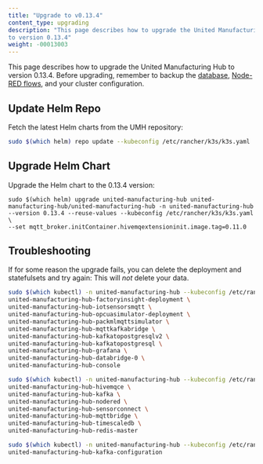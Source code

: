 ```yaml
---
title: "Upgrade to v0.13.4"
content_type: upgrading
description: "This page describes how to upgrade the United Manufacturing Hub
to version 0.13.4"
weight: -00013003
---
```


This page describes how to upgrade the United Manufacturing Hub to version 0.13.4.
Before upgrading, remember to backup the
[database](/docs/production-guide/backup_recovery/backup-timescale/),
[Node-RED flows](/docs/production-guide/backup_recovery/import-export-node-red/),
and your cluster configuration.

## Update Helm Repo

Fetch the latest Helm charts from the UMH repository:

```bash
sudo $(which helm) repo update --kubeconfig /etc/rancher/k3s/k3s.yaml
```


## Upgrade Helm Chart

Upgrade the Helm chart to the 0.13.4 version:
```
sudo $(which helm) upgrade united-manufacturing-hub united-manufacturing-hub/united-manufacturing-hub -n united-manufacturing-hub --version 0.13.4 --reuse-values --kubeconfig /etc/rancher/k3s/k3s.yaml \
--set mqtt_broker.initContainer.hivemqextensioninit.image.tag=0.11.0
```


## Troubleshooting

If for some reason the upgrade fails, you can delete the deployment and statefulsets and try again:
This will _not_ delete your data.

```bash
sudo $(which kubectl) -n united-manufacturing-hub --kubeconfig /etc/rancher/k3s/k3s.yaml delete deployment \
united-manufacturing-hub-factoryinsight-deployment \
united-manufacturing-hub-iotsensorsmqtt \
united-manufacturing-hub-opcuasimulator-deployment \
united-manufacturing-hub-packmlmqttsimulator \
united-manufacturing-hub-mqttkafkabridge \
united-manufacturing-hub-kafkatopostgresqlv2 \
united-manufacturing-hub-kafkatopostgresql \
united-manufacturing-hub-grafana \
united-manufacturing-hub-databridge-0 \
united-manufacturing-hub-console

sudo $(which kubectl) -n united-manufacturing-hub --kubeconfig /etc/rancher/k3s/k3s.yaml delete statefulset \
united-manufacturing-hub-hivemqce \
united-manufacturing-hub-kafka \
united-manufacturing-hub-nodered \
united-manufacturing-hub-sensorconnect \
united-manufacturing-hub-mqttbridge \
united-manufacturing-hub-timescaledb \
united-manufacturing-hub-redis-master

sudo $(which kubectl) -n united-manufacturing-hub --kubeconfig /etc/rancher/k3s/k3s.yaml delete jobs \
united-manufacturing-hub-kafka-configuration
```
